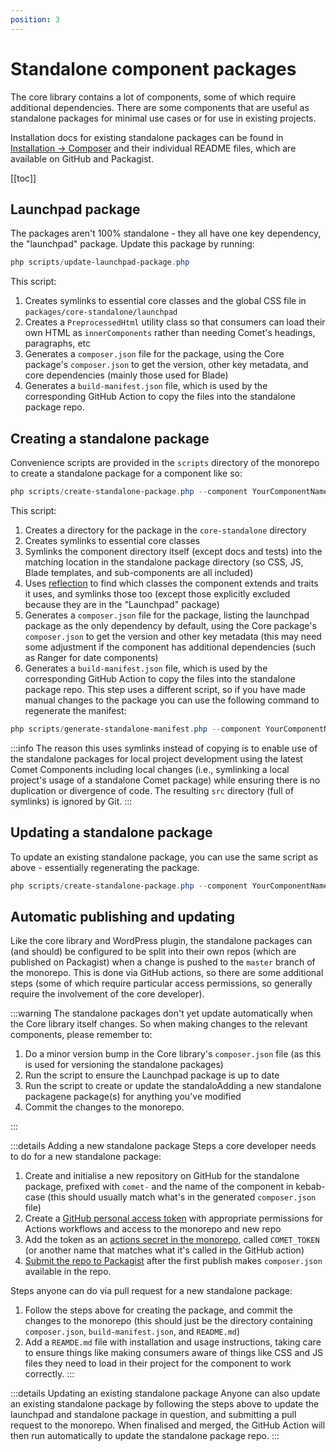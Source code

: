 ```yaml
---
position: 3
---
```


# Standalone component packages

The core library contains a lot of components, some of which require additional dependencies. There are some components that are useful as standalone packages for minimal use cases or for use in existing projects.

Installation docs for existing standalone packages can be found in [Installation -> Composer](../installation/composer.md) and their individual README files, which are available on GitHub and Packagist.

[[toc]]

## Launchpad package

The packages aren't 100% standalone - they all have one key dependency, the "launchpad" package. Update this package by running:

```powershell
php scripts/update-launchpad-package.php
```

This script:
1. Creates symlinks to essential core classes and the global CSS file in `packages/core-standalone/launchpad`
2. Creates a `PreprocessedHtml` utility class so that consumers can load their own HTML as `innerComponents` rather than needing Comet's headings, paragraphs, etc
3. Generates a `composer.json` file for the package, using the Core package's `composer.json` to get the version, other key metadata, and core dependencies (mainly those used for Blade)
4. Generates a `build-manifest.json` file, which is used by the corresponding GitHub Action to copy the files into the standalone package repo.

## Creating a standalone package

Convenience scripts are provided in the `scripts` directory of the monorepo to create a standalone package for a component like so:

```powershell
php scripts/create-standalone-package.php --component YourComponentName
```

This script:
1. Creates a directory for the package in the `core-standalone` directory
2. Creates symlinks to essential core classes
4. Symlinks the component directory itself (except docs and tests) into the matching location in the standalone package directory (so CSS, JS, Blade templates, and sub-components are all included)
5. Uses [reflection](https://www.php.net/manual/en/book.reflection.php) to find which classes the component extends and traits it uses, and symlinks those too (except those explicitly excluded because they are in the "Launchpad" package)
6. Generates a `composer.json` file for the package, listing the launchpad package as the only dependency by default, using the Core package's `composer.json` to get the version and other key metadata (this may need some adjustment if the component has additional dependencies (such as Ranger for date components)
7. Generates a `build-manifest.json` file, which is used by the corresponding GitHub Action to copy the files into the standalone package repo. This step uses a different script, so if you have made manual changes to the package you can use the following command to regenerate the manifest:

```powershell
php scripts/generate-standalone-manifest.php --component YourComponentName
```

:::info
The reason this uses symlinks instead of copying is to enable use of the standalone packages for local project development using the latest Comet Components including local changes (i.e., symlinking a local project's usage of a standalone Comet package) while ensuring there is no duplication or divergence of code. The resulting `src` directory (full of symlinks) is ignored by Git.
:::

## Updating a standalone package

To update an existing standalone package, you can use the same script as above - essentially regenerating the package.

```powershell
php scripts/create-standalone-package.php --component YourComponentName
```

## Automatic publishing and updating

Like the core library and WordPress plugin, the standalone packages can (and should) be configured to be split into their own repos (which are published on Packagist) when a change is pushed to the `master` branch of the monorepo. This is done via GitHub actions, so there are some additional steps (some of which require particular access permissions, so generally require the involvement of the core developer).

:::warning
The standalone packages don't yet update automatically when the Core library itself changes. So when making changes to the relevant components, please remember to:
1. Do a minor version bump in the Core library's `composer.json` file (as this is used for versioning the standalone packages)
2. Run the script to ensure the Launchpad package is up to date
3. Run the script to create or update the standaloAdding a new standalone packagene package(s) for anything you've modified
4. Commit the changes to the monorepo.

:::

:::details Adding a new standalone package
Steps a core developer needs to do for a new standalone package:
1. Create and initialise a new repository on GitHub for the standalone package, prefixed with `comet-` and the name of the component in kebab-case (this should usually match what's in the generated `composer.json` file)
2. Create a [GitHub personal access token](https://github.com/settings/personal-access-tokens) with appropriate permissions for Actions workflows and access to the monorepo and new repo
3. Add the token as an [actions secret in the monorepo](https://github.com/doubleedesign/comet-components/settings/secrets/actions), called `COMET_TOKEN` (or another name that matches what it's called in the GitHub action)
4. [Submit the repo to Packagist](https://packagist.org/packages/submit) after the first publish makes `composer.json` available in the repo.

Steps anyone can do via pull request for a new standalone package:
1. Follow the steps above for creating the package, and commit the changes to the monorepo (this should just be the directory containing `composer.json`, `build-manifest.json`, and `README.md`)
2. Add a `REAMDE.md` file with installation and usage instructions, taking care to ensure things like making consumers aware of things like CSS and JS files they need to load in their project for the component to work correctly.
   :::

:::details Updating an existing standalone package
Anyone can also update an existing standalone package by following the steps above to update the launchpad and standalone package in question, and submitting a pull request to the monorepo. When finalised and merged, the GitHub Action will then run automatically to update the standalone package repo.
:::
